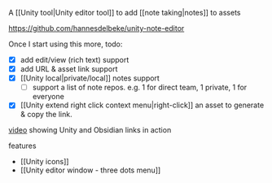 A [[Unity tool|Unity editor tool]] to add [[note taking|notes]] to assets

https://github.com/hannesdelbeke/unity-note-editor

Once I start using this more, todo:
- [x] add edit/view (rich text) support
- [x] add URL & asset link support
- [x] [[Unity local|private/local]] notes support 
	- [ ] support a list of note repos. e.g. 1 for direct team, 1 private, 1 for everyone
- [x] [[Unity extend right click context menu|right-click]] an asset to generate & copy the link. 

[video](https://www.youtube.com/watch?v=MQsBkyL16wI) showing Unity and Obsidian links in action

features
- [[Unity icons]]
- [[Unity editor window - three dots menu]]